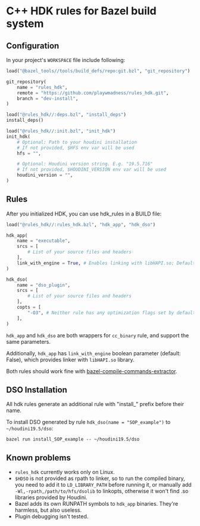 # C++ HDK rules for Bazel build system

## Configuration

In your project's `WORKSPACE` file include following:
```python
load("@bazel_tools//tools/build_defs/repo:git.bzl", "git_repository")

git_repository(
    name = "rules_hdk",
    remote = "https://github.com/playwmadness/rules_hdk.git",
    branch = "dev-install",
)

load("@rules_hdk//:deps.bzl", "install_deps")
install_deps()

load("@rules_hdk//:init.bzl", "init_hdk")
init_hdk(
    # Optional: Path to your houdini installation
    # If not provided, $HFS env var will be used
    hfs = "",

    # Optional: Houdini version string. E.g. "19.5.716"
    # If not provided, $HOUDINI_VERSION env var will be used
    houdini_version = "",
)
```

## Rules

After you initialized HDK, you can use hdk\_rules in a BUILD file:
```python
load("@rules_hdk//:rules_hdk.bzl", "hdk_app", "hdk_dso")

hdk_app(
    name = "executable",
    srcs = [
        # List of your source files and headers
    ],
    link_with_engine = True, # Enables linking with libHAPI.so; Default is False.
)

hdk_dso(
    name = "dso_plugin",
    srcs = [
        # List of your source files and headers
    ],
    copts = [
        "-O3", # Neither rule has any optimization flags set by default
    ],
)
```

`hdk_app` and `hdk_dso` are both wrappers for `cc_binary` rule, and support the same parameters.

Additionally, `hdk_app` has `link_with_engine` boolean parameter (default: False), which provides linker with `libHAPI.so` library.

Both rules should work fine with [bazel-compile-commands-extractor](https://github.com/hedronvision/bazel-compile-commands-extractor).

## DSO Installation

All hdk rules generate an additional rule with "install_" prefix before their name.

To install DSO generated by rule `hdk_dso(name = "SOP_example")` to `~/houdini19.5/dso`:

```
bazel run install_SOP_example -- ~/houdini19.5/dso
```

## Known problems

* `rules_hdk` currently works only on Linux.
* `$HDSO` is not provided as rpath to linker, so to run the compiled binary, you need to add it to `LD_LIBRARY_PATH` before running it, or manually add `-Wl,-rpath,/path/to/hfs/dsolib` to linkopts, otherwise it won't find .so libraries provided by Houdini.
* Bazel adds its own RUNPATH symbols to `hdk_app` binaries. They're harmless, but also useless.
* Plugin debugging isn't tested.
